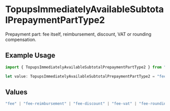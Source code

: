 # TopupsImmediatelyAvailableSubtotalPrepaymentPartType2

Prepayment part: fee itself, reimbursement, discount, VAT or rounding compensation.

## Example Usage

```typescript
import { TopupsImmediatelyAvailableSubtotalPrepaymentPartType2 } from "mollie-api-typescript/models/operations";

let value: TopupsImmediatelyAvailableSubtotalPrepaymentPartType2 = "fee";
```

## Values

```typescript
"fee" | "fee-reimbursement" | "fee-discount" | "fee-vat" | "fee-rounding-compensation"
```